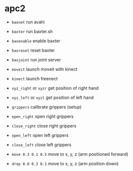 # apc2

* `baxnet` run avahi
* `baxter` run baxter.sh
* `baxenable` enable baxter
* `baxreset` reset baxter
* `baxjoint` run joint server
* `moveit` launch moveit with kinect
* `kinect` launch freenect


* `xyz_right` or `xyzr` get position of right hand
* `xyz_left` or `xyzl` get position of left hand


* `grippers` calibrate grippers (setup)
* `open_right` open right grippers
* `close_right` close right grippers
* `open_left` open left grippers
* `close_left` close left grippers


* `move 0.3 0.1 0.5` move to x, y, z (arm positioned forward)
* `drop 0.0 0.3 0.1` move to x, y, z (arm position down)

